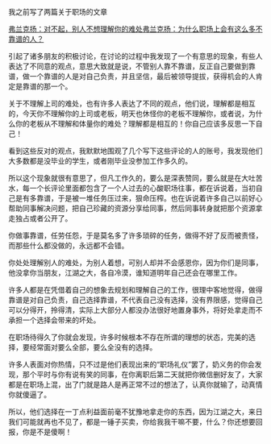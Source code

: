 <p>我之前写了两篇关于职场的文章</p><a href="https://zhuanlan.zhihu.com/p/69766308" data-draft-node="block" data-draft-type="link-card" data-image="https://pic4.zhimg.com/v2-684635729e091cc1472077758de252b7_180x120.jpg" data-image-width="745" data-image-height="401" class="internal">弗兰克扬：对不起，别人不想理解你的难处</a><a href="https://zhuanlan.zhihu.com/p/66381419" data-draft-node="block" data-draft-type="link-card" data-image="https://pic4.zhimg.com/v2-de60b6dca575c444c0bfaacd28787e37_180x120.jpg" data-image-width="752" data-image-height="332" class="internal">弗兰克扬：为什么职场上会有这么多不靠谱的人？</a><p>引起了诸多朋友的积极讨论，在讨论的过程中我发现了一个有意思的现象，有些人表达了不同意的观点，意思大致就是说，不管别人靠不靠谱，反正自己要做到靠谱，做一个靠谱的人是对自己负责，并且坚信，最后被领导提拔，获得机会的人肯定是靠谱的那一个。</p><p>关于不理解上司的难处，也有许多人表达了不同的观点，他们说，理解都是相互的，今天你不理解你的上司或老板，明天也休怪你的老板不理解你，或者说，为什么你的老板从不理解和体量你的难处？理解都是相互的！你自己应该多反思一下自己！</p><p>看到这些反对的观点，我默默地围观了几个写下这些评论的人的账号，我发现他们大多数都是没毕业的学生，或者刚毕业没参加工作多久的。</p><p>所以这个现象就很有意思了，但凡工作久的，要么是深表赞同，要么就是在大吐苦水，每一个长评论里面都包含了一个人过去的心酸职场往事，都在诉说着，当初自己是有多靠谱，于是被一堆任务压过来，狠命压榨。也在诉说着许多自己以前好心帮助同事解决问题，把自己珍藏的资源分享给同事，然后同事转身就把那个资源拿走独占或者公开了。</p><p>你做事靠谱，任劳任怨，于是莫名多了许多琐碎的任务，做得不好了反而被责怪，而那些什么都没做的，永远都不会错。</p><p>你处处理解别人的难处，为别人着想，可别人却并不会感恩你，因为你们是同事，他没拿你当朋友，江湖之大，各自冷漠，谁知道明年自己还会在哪里工作。</p><p>许多人都是在凭借着自己的想象去规划和理解自己的工作，很理中客地觉得，做得靠谱是对自己负责，自己选择靠谱，不代表自己没有选择，没有界限感，觉得自己可以分得开，拎得清，实际上大部分人都没办法很好地置身事外，将好处拿走而不承担一个选择会带来的坏处。</p><p>在职场待得久了你就会发现，许多时候根本不存在所谓的理想的状态，完美的选择，要经常面对要么全部，要么全没有的选择。</p><p>许多人表面对你热情，只不过是他们表现出来的“职场礼仪”罢了，奶义务的你会发现，那个平时与你有说有笑的同事，在你离职后第二天就把你微信删好友了，大家都是在职场上混，出了门就是路人是再正常不过的想法了，认真你就输了，动真情你就傻逼了。</p><p>所以，他们选择在一丁点利益面前毫不犹豫地拿走你的东西，因为江湖之大，来日我们可能就再也不见了，都是一锤子买卖，你给我我干嘛不要，什么？你还想要回报，你是不是傻啊！</p><p></p>